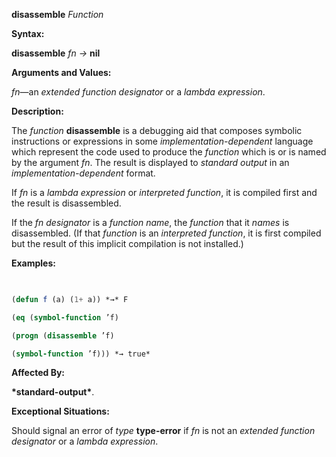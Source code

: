 **disassemble** *Function* 



**Syntax:** 



**disassemble** *fn →* **nil** 



**Arguments and Values:** 



*fn*—an *extended function designator* or a *lambda expression*. 



**Description:** 



The *function* **disassemble** is a debugging aid that composes symbolic instructions or expressions in some *implementation-dependent* language which represent the code used to produce the *function* which is or is named by the argument *fn*. The result is displayed to *standard output* in an *implementation-dependent* format. 



If *fn* is a *lambda expression* or *interpreted function*, it is compiled first and the result is disassembled. 



If the *fn designator* is a *function name*, the *function* that it *names* is disassembled. (If that *function* is an *interpreted function*, it is first compiled but the result of this implicit compilation is not installed.) 



**Examples:**
```lisp
 

(defun f (a) (1+ a)) *→* F 

(eq (symbol-function ’f) 

(progn (disassemble ’f) 

(symbol-function ’f))) *→ true* 


```
**Affected By:** 



**\*standard-output\***. 



**Exceptional Situations:** 



Should signal an error of *type* **type-error** if *fn* is not an *extended function designator* or a *lambda expression*. 




